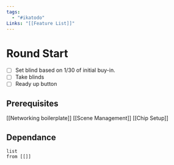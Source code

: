 ```yaml
---
tags:
  - "#ikatodo"
Links: "[[Feature List]]"
---
```



# Round Start

- [ ] Set blind based on 1/30 of initial buy-in.
- [ ] Take blinds
- [ ] Ready up button
## Prerequisites 
[[Networking boilerplate]]
[[Scene Management]]
[[Chip Setup]]

## Dependance

```dataview
list
from [[]]
```

